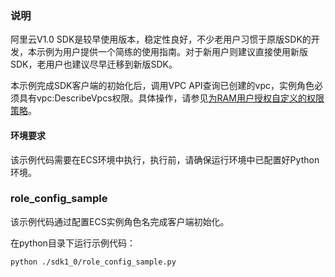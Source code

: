### 说明
阿里云V1.0 SDK是较早使用版本，稳定性良好，不少老用户习惯于原版SDK的开发，本示例为用户提供一个简练的使用指南。对于新用户则建议直接使用新版SDK，老用户也建议尽早迁移到新版SDK。

本示例完成SDK客户端的初始化后，调用VPC API查询已创建的vpc，实例角色必须具有vpc:DescribeVpcs权限。具体操作，请参见[为RAM用户授权自定义的权限策略](https://help.aliyun.com/zh/oss/user-guide/common-examples-of-ram-policies#section-ucu-jv0-zip)。
#### 环境要求
该示例代码需要在ECS环境中执行，执行前，请确保运行环境中已配置好Python环境。

### role_config_sample
该示例代码通过配置ECS实例角色名完成客户端初始化。

在python目录下运行示例代码：
```bash
python ./sdk1_0/role_config_sample.py
```
